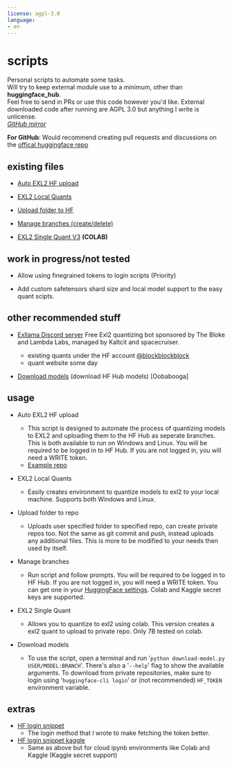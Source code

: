 ```yaml
---
license: agpl-3.0
language:
- en
---
```

# scripts

Personal scripts to automate some tasks.\
Will try to keep external module use to a minimum, other than **huggingface_hub**.\
Feel free to send in PRs or use this code however you'd like. External downloaded code after running are AGPL 3.0 but anything I write is unlicense.\
*[GitHub mirror](https://github.com/anthonyg5005/hf-scripts)*

**For GitHub**: Would recommend creating pull requests and discussions on the [offical huggingface repo](https://huggingface.co/Anthonyg5005/hf-scripts)

## existing files

- [Auto EXL2 HF upload](https://huggingface.co/Anthonyg5005/hf-scripts/resolve/main/auto-exl2-upload/auto-exl2-upload.zip?download=true)

- [EXL2 Local Quants](https://huggingface.co/Anthonyg5005/hf-scripts/resolve/main/exl2-multi-quant-local/exl2-multi-quant-local.zip?download=true)

- [Upload folder to HF](https://huggingface.co/Anthonyg5005/hf-scripts/blob/main/upload%20folder%20to%20repo.py)

- [Manage branches (create/delete)](https://huggingface.co/Anthonyg5005/hf-scripts/blob/main/manage%20branches.py)

- [EXL2 Single Quant V3](https://colab.research.google.com/drive/1Vc7d6JU3Z35OVHmtuMuhT830THJnzNfS?usp=sharing) **(COLAB)**

## work in progress/not tested

- Allow using finegrained tokens to login scripts (Priority)

- Add custom safetensors shard size and local model support to the easy quant scipts.

## other recommended stuff

- [Exllama Discord server](https://discord.gg/NSFwVuCjRq) Free Exl2 quantizing bot sponsored by The Bloke and Lambda Labs, managed by Kaltcit and spacecruiser.
  - existing quants under the HF account [@blockblockblock](https://huggingface.co/blockblockblock)
  - quant website some day

- [Download models](https://github.com/oobabooga/text-generation-webui/blob/main/download-model.py) (download HF Hub models) [Oobabooga]

## usage

- Auto EXL2 HF upload
  - This script is designed to automate the process of quantizing models to EXL2 and uploading them to the HF Hub as seperate branches. This is both available to run on Windows and Linux. You will be required to be logged in to HF Hub. If you are not logged in, you will need a WRITE token.
  - [Example repo](https://huggingface.co/Anthonyg5005/Qwen1.5-0.5B-Chat-exl2)

- EXL2 Local Quants
  - Easily creates environment to quantize models to exl2 to your local machine. Supports both Windows and Linux.

- Upload folder to repo
  - Uploads user specified folder to specified repo, can create private repos too. Not the same as git commit and push, instead uploads any additional files. This is more to be modified to your needs then used by itself.

- Manage branches
  - Run script and follow prompts. You will be required to be logged in to HF Hub. If you are not logged in, you will need a WRITE token. You can get one in your [HuggingFace settings](https://huggingface.co/settings/tokens). Colab and Kaggle secret keys are supported.

- EXL2 Single Quant
  - Allows you to quantize to exl2 using colab. This version creates a exl2 quant to upload to private repo. Only 7B tested on colab.
  
- Download models
  - To use the script, open a terminal and run '`python download-model.py USER/MODEL:BRANCH`'. There's also a '`--help`' flag to show the available arguments. To download from private repositories, make sure to login using '`huggingface-cli login`' or (not recommended) `HF_TOKEN` environment variable.

## extras

- [HF login snippet](https://huggingface.co/Anthonyg5005/hf-scripts/blob/main/HF%20Login%20Snippet.py)
  - The login method that I wrote to make fetching the token better.
- [HF login snippet kaggle](https://huggingface.co/Anthonyg5005/hf-scripts/blob/main/HF%20Login%20Snippet%20Kaggle.py)
  - Same as above but for cloud ipynb environments like Colab and Kaggle (Kaggle secret support)

